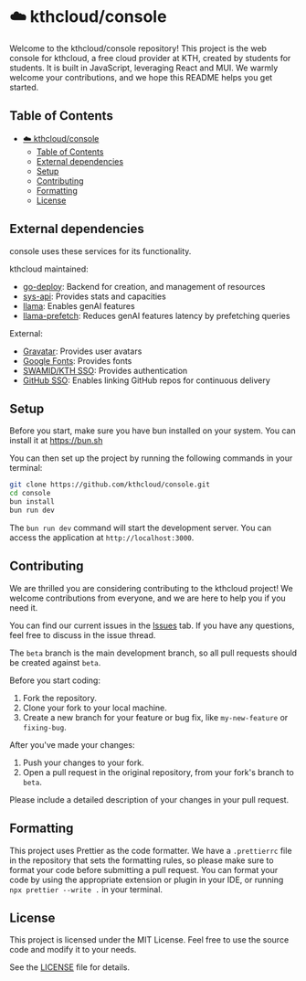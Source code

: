 # ☁️ kthcloud/console

Welcome to the kthcloud/console repository! This project is the web console for kthcloud, a free cloud provider at KTH, created by students for students. It is built in JavaScript, leveraging React and MUI. We warmly welcome your contributions, and we hope this README helps you get started.

## Table of Contents

- [☁️ kthcloud/console](#️-kthcloudconsole)
  - [Table of Contents](#table-of-contents)
  - [External dependencies](#external-dependencies)
  - [Setup](#setup)
  - [Contributing](#contributing)
  - [Formatting](#formatting)
  - [License](#license)

## External dependencies

console uses these services for its functionality.

kthcloud maintained:

-   [go-deploy](https://github.com/kthcloud/go-deploy): Backend for creation, and management of resources
-   [sys-api](https://github.com/kthcloud/sys-api): Provides stats and capacities
-   [llama](https://llama.app.cloud.cbh.kth.se/): Enables genAI features
-   [llama-prefetch](https://github.com/kthcloud/llama-prefetch/): Reduces genAI features latency by prefetching queries

External:

-   [Gravatar](https://gravatar.com): Provides user avatars
-   [Google Fonts](https://fonts.google.com): Provides fonts
-   [SWAMID/KTH SSO](https://login.kth.se): Provides authentication
-   [GitHub SSO](https://github.com): Enables linking GitHub repos for continuous delivery

## Setup

Before you start, make sure you have bun installed on your system. You can install it at https://bun.sh

You can then set up the project by running the following commands in your terminal:

```bash
git clone https://github.com/kthcloud/console.git
cd console
bun install
bun run dev
```

The `bun run dev` command will start the development server. You can access the application at `http://localhost:3000`.

## Contributing

We are thrilled you are considering contributing to the kthcloud project! We welcome contributions from everyone, and we are here to help you if you need it.

You can find our current issues in the [Issues](https://github.com/kthcloud/console/issues) tab. If you have any questions, feel free to discuss in the issue thread.

The `beta` branch is the main development branch, so all pull requests should be created against `beta`.

Before you start coding:

1. Fork the repository.
2. Clone your fork to your local machine.
3. Create a new branch for your feature or bug fix, like `my-new-feature` or `fixing-bug`.

After you've made your changes:

1. Push your changes to your fork.
2. Open a pull request in the original repository, from your fork's branch to `beta`.

Please include a detailed description of your changes in your pull request.

## Formatting

This project uses Prettier as the code formatter. We have a `.prettierrc` file in the repository that sets the formatting rules, so please make sure to format your code before submitting a pull request. You can format your code by using the appropriate extension or plugin in your IDE, or running `npx prettier --write .` in your terminal.

## License

This project is licensed under the MIT License. Feel free to use the source code and modify it to your needs.

See the [LICENSE](LICENSE) file for details.
